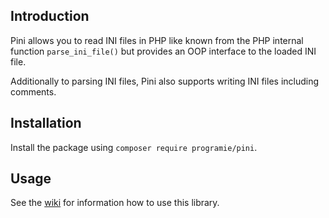 ## Introduction

Pini allows you to read INI files in PHP like known from the PHP internal function `parse_ini_file()` but provides an OOP interface to the loaded INI file.

Additionally to parsing INI files, Pini also supports writing INI files including comments.

## Installation

Install the package using `composer require programie/pini`.

## Usage

See the [wiki](https://gitlab.com/Programie/Pini/wikis/home) for information how to use this library.